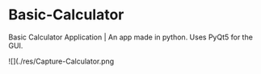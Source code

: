 # Basic-Calculator
Basic Calculator Application | An app made in python. Uses PyQt5 for the GUI.

![](./res/Capture-Calculator.png
